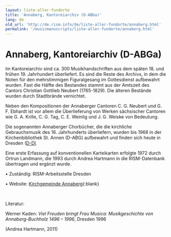 ```yaml
---
layout: liste-aller-fundorte
title: 'Annaberg, Kantoreiarchiv (D-ABGa)'
lang: de
old_url: 'http://de.rism.info/de/liste-aller-fundorte/annaberg.html'
permalink: '/musicmanuscripts/liste-aller-fundorte/annaberg.html'
---
```



# Annaberg, Kantoreiarchiv (D-ABGa)

Im Kantoreiarchiv sind ca. 300 Musikhandschriften aus dem späten 18. und frühen 19. Jahrhundert überliefert. Es sind die Reste des Archivs, in dem die Noten für den mehrstimmigen Figuralgesang im Gottesdienst aufbewahrt wurden.  Fast die Hälfte des Bestandes stammt aus der Amtszeit des Cantors Christian Gottlieb Neubert (1765-1829). Die älteren Bestände wurden durch Stadtbrände vernichtet.

Neben den Kompositionen der Annaberger Cantoren C. G. Neubert und G. F. Ebhardt ist vor allem die Überlieferung von Werken sächsischer Cantoren wie G. A. Krille, C. G. Tag, C. E. Weinlig und J. G. Weiske von Bedeutung.

Die sogenannten Annaberger Chorbücher, die die kirchliche Gebrauchsmusik des 16. Jahrhunderts überliefern, wurden bis 1968 in der Kirchenbibliothek St. Annen (D-ABG) aufbewahrt und finden sich heute in Dresden ([D-Dl](/musicmanuscripts/liste-aller-fundorte/dresden-saechsische-landesbibliothek.html "Opens internal link in current window").

Eine erste Erfassung auf konventionellen Karteikarten erfolgte 1972 durch Ortrun Landmann, die 1993 durch Andrea Hartmann in die RISM-Datenbank übertragen und ergänzt wurde.

• Zuständig: RISM-Arbeitsstelle Dresden

• Website: [Kirchgemeinde Annaberg](http://www.kirche-annaberg-buchholz.de/index.php?option=com_contact&task=view&contact_id=6&Itemid=47 "Opens external link in new window"){:blank}

&nbsp;

Literatur:

Werner Kaden: _Viel Freuden bringt Frau Musica: Musikgeschichte von Annaberg-Buchholz 1496 – 1996_, Dresden 1996

(Andrea Hartmann, 2011)

